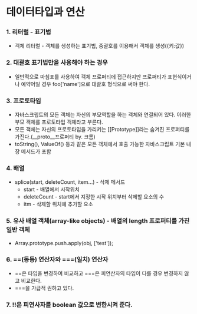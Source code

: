 # 데이터타입과 연산 

### 1. 리터럴 - 표기법
- 객체 리터럴 - 객체를 생성하는 표기법, 중괄호를 이용해서 객체를 생성({키:값})

### 2. 대괄호 표기법만을 사용해야 하는 경우
- 일반적으로 마침표를 사용하여 객체 프로퍼티에 접근하지만 프로퍼티가 표현식이거나 예약어일 경우 foo['name']으로 대괄호 형식으로 써야 한다.

### 3. 프로토타입
- 자바스크립트의 모든 객체는 자신의 부모역할을 하는 객체와 연결되어 있다. 이러한 부모 객체를 프로토타입 객체라고 부른다.
- 모든 객체는 자신의 프로토타입을 가리키는 [[Prototype]]라는 숨겨진 프로퍼티를 가진다.(__proto__프로퍼티 by. 크롬)
- toString(), ValueOf() 등과 같은 모든 객체에서 호출 가능한 자바스크립트 기본 내장 메서드가 포함

### 4. 배열
- splice(start, deleteCount, item...) - 삭제 메서드
    - start - 배열에서 시작위치
    - deleteCount - start에서 지정한 시작 위치부터 삭제할 요소의 수
    - itm - 삭제할 위치에 추가할 요소

### 5. 유사 배열 객체(array-like objects) - 배열의 length 프로퍼티를 가진 일반 객체
- Array.prototype.push.apply(obj, ['test']);

### 6. ==(동등) 연산자와 ===(일치) 연산자
- ==은 타입을 변경하여 비교하고 ===은 피연산자의 타입이 다를 경우 변경하지 않고 비교한다.
- ===을 가급적 권하고 있다.

### 7. !!은 피연사자를 boolean 값으로 변한시켜 준다.
